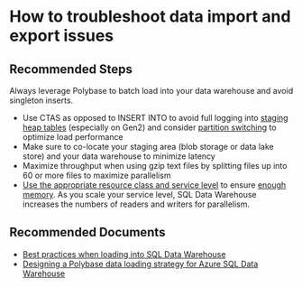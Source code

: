 <properties
	pageTitle="How to troubleshoot data import and export issues"
	description="How to troubleshoot data import and export issues"
	service="microsoft.sql"
	resource="servers"
	authors="saltug,happynicolle"
	ms.author="saltug,nicw"
	supportTopicIds="32635179, 32635209"
	productPesIds="15818"
	displayOrder="40"
	selfHelpType="resource"
	resourceTags="datawarehouse"
	articleId="dw-dataimportexport.md"
	cloudEnvironments="public, Fairfax, usnat, ussec"
	ownershipId="AzureData_SQLDataWarehouse"
/>
# How to troubleshoot data import and export issues

## **Recommended Steps**

Always leverage Polybase to batch load into your data warehouse and avoid singleton inserts.

* Use CTAS as opposed to INSERT INTO to avoid full logging into [staging heap tables](https://docs.microsoft.com/azure/sql-data-warehouse/design-elt-data-loading) (especially on Gen2) and consider [partition switching](https://docs.microsoft.com/azure/sql-data-warehouse/sql-data-warehouse-tables-partition) to optimize load performance
* Make sure to co-locate your staging area (blob storage or data lake store) and your data warehouse to minimize latency
* Maximize throughput when using gzip text files by splitting files up into 60 or more files to maximize parallelism
* [Use the appropriate resource class and service level](https://docs.microsoft.com/azure/sql-data-warehouse/guidance-for-loading-data) to ensure [enough memory](https://docs.microsoft.com/azure/sql-data-warehouse/guidance-for-loading-data#loading-to-a-staging-table). As you scale your service level, SQL Data Warehouse increases the numbers of readers and writers for parallelism.

## **Recommended Documents**

* [Best practices when loading into SQL Data Warehouse](https://docs.microsoft.com/azure/sql-data-warehouse/guidance-for-loading-data)<br>
* [Designing a Polybase data loading strategy for Azure SQL Data Warehouse](https://docs.microsoft.com/azure/sql-data-warehouse/design-elt-data-loading#4-load-the-data-into-sql-data-warehouse-staging-tables-using-polybase)
